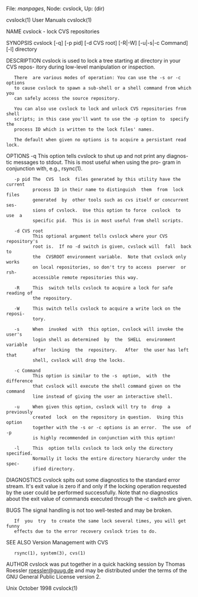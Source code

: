 File: *manpages*,  Node: cvslock,  Up: (dir)

cvslock(1)                       User Manuals                       cvslock(1)



NAME
       cvslock - lock CVS repositories

SYNOPSIS
       cvslock  [-q]  [-p  pid]  [-d CVS root] [-R|-W] [-u|-s|-c Command] [-l]
       directory

DESCRIPTION
       cvslock is used to lock a tree starting at directory in your CVS repos-
       itory during low-level manipulation or inspection.

       There  are various modes of operation: You can use the -s or -c options
       to cause cvslock to spawn a sub-shell or a shell command from which you
       can safely access the source repository.

       You can also use cvslock to lock and unlock CVS repositories from shell
       scripts; in this case you'll want to use the -p option to  specify  the
       process ID which is written to the lock files' names.

       The default when given no options is to acquire a persistant read lock.

OPTIONS
       -q     This  option tells cvslock to shut up and not print any diagnos-
              tic messages to stdout.  This is most useful when using the pro-
              gram in conjunction with, e.g., rsync(1).

       -p pid The  CVS  lock  files generated by this utility have the current
              process ID in their name to distinguish  them  from  lock  files
              generated  by  other tools such as cvs itself or concurrent ses-
              sions of cvslock.  Use this option to force  cvslock  to  use  a
              specific pid.  This is in most useful from shell scripts.

       -d CVS root
              This optional argument tells cvslock where your CVS repository's
              root is.  If no -d switch is given, cvslock will  fall  back  to
              the  CVSROOT environment variable.  Note that cvslock only works
              on local repositories, so don't try to access  pserver  or  rsh-
              accessible remote repositories this way.

       -R     This  switch tells cvslock to acquire a lock for safe reading of
              the repository.

       -W     This switch tells cvslock to acquire a write lock on the reposi-
              tory.

       -s     When  invoked  with  this option, cvslock will invoke the user's
              login shell as determined  by  the  SHELL  environment  variable
              after  locking  the  repository.   After  the user has left that
              shell, cvslock will drop the locks.

       -c Command
              This option is similar to the -s  option,  with  the  difference
              that cvslock will execute the shell command given on the command
              line instead of giving the user an interactive shell.

       -u     When given this option, cvslock will try to  drop  a  previously
              created  lock  on the repository in question.  Using this option
              together with the -s or -c options is an error.  The use  of  -p
              is highly recommended in conjunction with this option!

       -l     This  option tells cvslock to lock only the directory specified.
              Normally it locks the entire directory hierarchy under the spec-
              ified directory.

DIAGNOSTICS
       cvslock  spits out some diagnostics to the standard error stream.  It's
       exit value is zero if and only if the locking  operation  requested  by
       the  user  could  be  performed successfully.  Note that no diagnostics
       about the exit value of commands executed through  the  -c  switch  are
       given.

BUGS
       The signal handling is not too well-tested and may be broken.

       If  you  try  to create the same lock several times, you will get funny
       effects due to the error recovery cvslock tries to do.

SEE ALSO
       Version Management with CVS

       rsync(1), system(3), cvs(1)

AUTHOR
       cvslock was put together in a quick hacking session by Thomas  Roessler
       <roessler@guug.de>  and  may  be distributed under the terms of the GNU
       General Public License version 2.



Unix                             October 1998                       cvslock(1)
